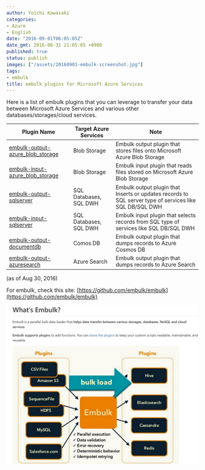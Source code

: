 ```yaml
---
author: Yoichi Kawasaki
categories:
- Azure
- English
date: "2016-09-01T06:05:05Z"
date_gmt: 2016-08-31 21:05:05 +0900
published: true
status: publish
images: ["/assets/20160901-embulk-screenshot.jpg"]
tags:
- embulk
title: embulk plugins for Microsoft Azure Services
---
```


Here is a list of embulk plugins that you can leverage to transfer your data between Microsoft Azure Services and various other databases/storages/cloud services.

| Plugin Name   | Target Azure Services | Note | 
| ------------- | ------------- | ------------- |
| <a href="https://github.com/sakama/embulk-output-azure_blob_storage">embulk-output-azure_blob_storage</a> |	Blob Storage | Embulk output plugin that stores files onto Microsoft Azure Blob Storage |
| <a href="https://github.com/sakama/embulk-input-azure_blob_storage">embulk-input-azure_blob_storage</a> |	Blob Storage | Embulk input plugin that reads files stored on Microsoft Azure Blob Storage |
| <a href="https://github.com/embulk/embulk-output-jdbc/tree/master/embulk-output-sqlserver">embulk-output-sqlserver</a> |	SQL Databases, SQL DWH | Embulk output plugin that Inserts or updates records to SQL server type of services like SQL DB/SQL DWH |
| <a href="https://github.com/embulk/embulk-input-jdbc/tree/master/embulk-input-sqlserver">embulk-input-sqlserver</a> |	SQL Databases, SQL DWH | Embulk input plugin that selects records from SQL type of services like SQL DB/SQL DWH |
| <a href="https://github.com/yokawasa/embulk-output-documentdb">embulk-output-documentdb</a> |	Comos DB | Embulk output plugin that dumps records to Azure Cosmos DB |
| <a href="https://github.com/yokawasa/embulk-output-azuresearch">embulk-output-azuresearch</a> |	Azure Search | Embulk output plugin that dumps records to Azure Search |

(as of Aug 30, 2016)

For embulk, check this site: [https://github.com/embulk/embulk](https://github.com/embulk/embulk)

[![embulk-screenshot](/assets/20160901-embulk-screenshot.jpg)](https://github.com/embulk/embulk)
